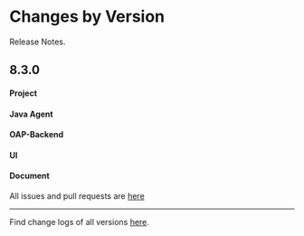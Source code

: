 Changes by Version
==================
Release Notes.

8.3.0
------------------
#### Project

#### Java Agent

#### OAP-Backend

#### UI

#### Document

All issues and pull requests are [here](https://github.com/apache/skywalking/milestone/62?closed=1)

------------------
Find change logs of all versions [here](changes).
